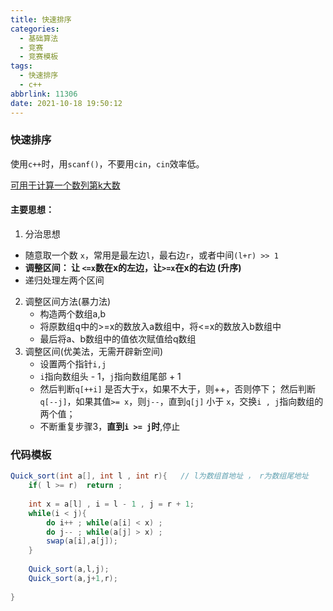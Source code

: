 ```yaml
---
title: 快速排序
categories:
  - 基础算法
  - 竞赛
  - 竞赛模板
tags:
  - 快速排序
  - c++
abbrlink: 11306
date: 2021-10-18 19:50:12
---
```


### 快速排序

使用`c++`时，用`scanf()`，不要用`cin`，`cin`效率低。<!-- more -->

[可用于计算一个数列第k大数]()

#### 主要思想：

1. 分治思想

* 随意取一个数 `x`，常用是最左边`l`，最右边`r`，或者中间`(l+r) >> 1`
* **调整区间： 让 `<=x`数在x的左边，让`>=x`在x的右边 (升序)**
* 递归处理左两个区间

2. 调整区间方法(暴力法)
   * 构造两个数组a,b
   * 将原数组q中的>=x的数放入a数组中，将<=x的数放入b数组中
   * 最后将a、b数组中的值依次赋值给q数组
3. 调整区间(优美法，无需开辟新空间)
   * 设置两个指针`i,j`
   * `i`指向数组头 - 1，`j`指向数组尾部 + 1
   * 然后判断`q[++i]` 是否大于`x`，如果不大于，则++，否则停下； 然后判断`q[--j]`，如果其值`>= x`，则`j--`，直到`q[j]` 小于 `x`，交换`i , j`指向数组的两个值；
   * 不断重复步骤3，**直到`i >= j`时**,停止

### 代码模板

```java
Quick_sort(int a[], int l , int r){   // l为数组首地址 ， r为数组尾地址
    if( l >= r)  return ;
    
    int x = a[l] , i = l - 1 , j = r + 1;
    while(i < j){
        do i++ ; while(a[i] < x) ;
        do j-- ; while(a[j] > x) ;
        swap(a[i],a[j]);
    }
    
    Quick_sort(a,l,j);
    Quick_sort(a,j+1,r);
    
}
```

